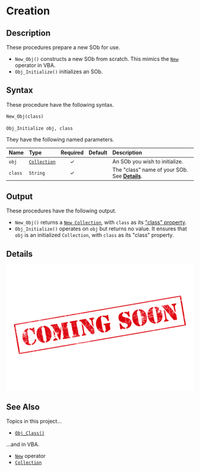 # Creation #

## Description ##

These procedures prepare a new SOb for use.

  - `New_Obj()` constructs a new SOb from scratch.  This mimics the [`New`][vba_new] operator in VBA.
  - `Obj_Initialize()` initializes an SOb.


## Syntax ##

These procedure have the following syntax.

```vba
New_Obj(class)

Obj_Initialize obj, class
```

They have the following named parameters.

| Name    | Type                    | Required | Default | Description                                                    |
| :------ | :---------------------- | :------: | :------ | :------------------------------------------------------------- |
| `obj`   | [`Collection`][vba_clx] | ✓        |         | An SOb you wish to initialize.                                 |
| `class` | `String`                | ✓        |         | The "class" name of your SOb.  See [**Details**][sob_cre_dtl]. |


## Output ##

These procedures have the following output.

  - `New_Obj()` returns a [`New Collection`][vba_new_clx], with `class` as its ["class" property][sob_typo].
  - `Obj_Initialize()` operates on `obj` but returns no value.  It ensures that `obj` is an initialized `Collection`, with `class` as its "class" property.


## Details ##

![](../med/banner_unfinished.png)


## See Also ##

Topics in this project...

  - [`Obj_Class()`][sob_typo]

...and in VBA.

  - [`New`][vba_new] operator
  - [`Collection`][vba_clx]



  [vba_new]:     https://learn.microsoft.com/dotnet/visual-basic/language-reference/operators/new-operator
  [vba_clx]:     https://learn.microsoft.com/office/vba/language/reference/user-interface-help/collection-object
  [sob_cre_dtl]: #details
  [vba_new_clx]: https://learn.microsoft.com/office/vba/language/reference/user-interface-help/collection-object#remarks
  [sob_typo]:    Typology.md
